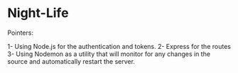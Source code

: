 # Night-Life

Pointers:

1- Using Node.js for the authentication and tokens.
2- Express for the routes
3- Using Nodemon as a utility that will monitor for any changes in the source and automatically restart the server.
